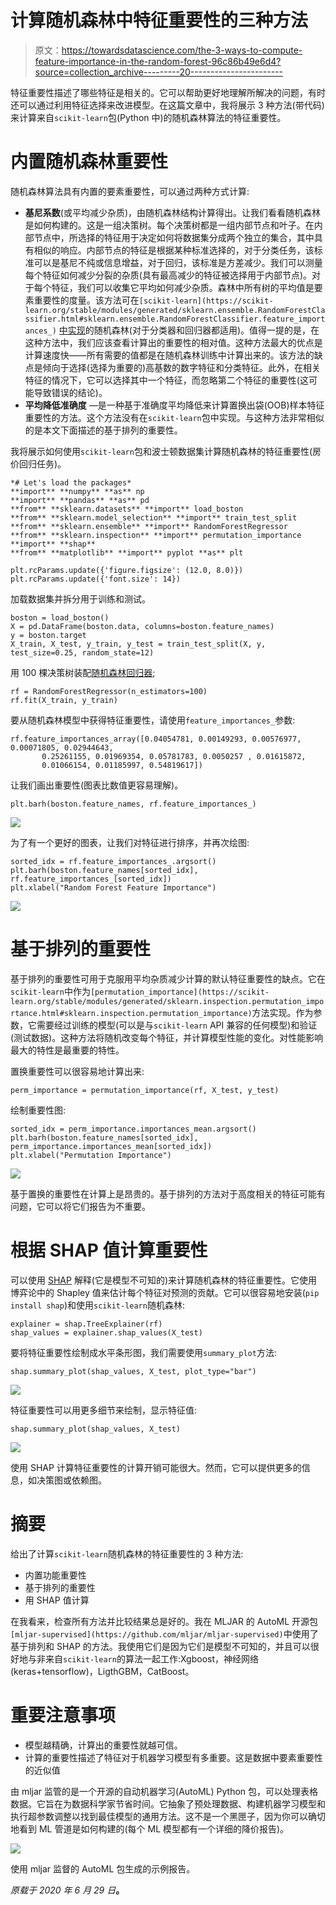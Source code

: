 # 计算随机森林中特征重要性的三种方法

> 原文：<https://towardsdatascience.com/the-3-ways-to-compute-feature-importance-in-the-random-forest-96c86b49e6d4?source=collection_archive---------20----------------------->

特征重要性描述了哪些特征是相关的。它可以帮助更好地理解所解决的问题，有时还可以通过利用特征选择来改进模型。在这篇文章中，我将展示 3 种方法(带代码)来计算来自`scikit-learn`包(Python 中)的随机森林算法的特征重要性。

# 内置随机森林重要性

随机森林算法具有内置的要素重要性，可以通过两种方式计算:

*   **基尼系数**(或平均减少杂质)，由随机森林结构计算得出。让我们看看随机森林是如何构建的。这是一组决策树。每个决策树都是一组内部节点和叶子。在内部节点中，所选择的特征用于决定如何将数据集分成两个独立的集合，其中具有相似的响应。内部节点的特征是根据某种标准选择的，对于分类任务，该标准可以是基尼不纯或信息增益，对于回归，该标准是方差减少。我们可以测量每个特征如何减少分裂的杂质(具有最高减少的特征被选择用于内部节点)。对于每个特征，我们可以收集它平均如何减少杂质。森林中所有树的平均值是要素重要性的度量。该方法可在`[scikit-learn](https://scikit-learn.org/stable/modules/generated/sklearn.ensemble.RandomForestClassifier.html#sklearn.ensemble.RandomForestClassifier.feature_importances_)` [中实现](https://scikit-learn.org/stable/modules/generated/sklearn.ensemble.RandomForestClassifier.html#sklearn.ensemble.RandomForestClassifier.feature_importances_)的随机森林(对于分类器和回归器都适用)。值得一提的是，在这种方法中，我们应该查看计算出的重要性的相对值。这种方法最大的优点是计算速度快——所有需要的值都是在随机森林训练中计算出来的。该方法的缺点是倾向于选择(选择为重要的)高基数的数字特征和分类特征。此外，在相关特征的情况下，它可以选择其中一个特征，而忽略第二个特征的重要性(这可能导致错误的结论)。
*   **平均降低准确度** —是一种基于准确度平均降低来计算置换出袋(OOB)样本特征重要性的方法。这个方法没有在`scikit-learn`包中实现。与这种方法非常相似的是本文下面描述的基于排列的重要性。

我将展示如何使用`scikit-learn`包和波士顿数据集计算随机森林的特征重要性(房价回归任务)。

```
*# Let's load the packages*
**import** **numpy** **as** np
**import** **pandas** **as** pd
**from** **sklearn.datasets** **import** load_boston
**from** **sklearn.model_selection** **import** train_test_split
**from** **sklearn.ensemble** **import** RandomForestRegressor
**from** **sklearn.inspection** **import** permutation_importance
**import** **shap**
**from** **matplotlib** **import** pyplot **as** plt

plt.rcParams.update({'figure.figsize': (12.0, 8.0)})
plt.rcParams.update({'font.size': 14})
```

加载数据集并拆分用于训练和测试。

```
boston = load_boston()
X = pd.DataFrame(boston.data, columns=boston.feature_names)
y = boston.target
X_train, X_test, y_train, y_test = train_test_split(X, y, test_size=0.25, random_state=12)
```

用 100 棵决策树装配[随机森林回归器](https://scikit-learn.org/stable/modules/generated/sklearn.ensemble.RandomForestRegressor.html#sklearn.ensemble.RandomForestRegressor);

```
rf = RandomForestRegressor(n_estimators=100)
rf.fit(X_train, y_train)
```

要从随机森林模型中获得特征重要性，请使用`feature_importances_`参数:

```
rf.feature_importances_array([0.04054781, 0.00149293, 0.00576977, 0.00071805, 0.02944643,
       0.25261155, 0.01969354, 0.05781783, 0.0050257 , 0.01615872,
       0.01066154, 0.01185997, 0.54819617])
```

让我们画出重要性(图表比数值更容易理解)。

```
plt.barh(boston.feature_names, rf.feature_importances_)
```

![](img/bcaecc931be634625eda8783ce13299c.png)

为了有一个更好的图表，让我们对特征进行排序，并再次绘图:

```
sorted_idx = rf.feature_importances_.argsort()
plt.barh(boston.feature_names[sorted_idx], rf.feature_importances_[sorted_idx])
plt.xlabel("Random Forest Feature Importance")
```

![](img/edd1f46993b9ce358c8ee829a3987a5a.png)

# 基于排列的重要性

基于排列的重要性可用于克服用平均杂质减少计算的默认特征重要性的缺点。它在`scikit-learn`中作为`[permutation_importance](https://scikit-learn.org/stable/modules/generated/sklearn.inspection.permutation_importance.html#sklearn.inspection.permutation_importance)`方法实现。作为参数，它需要经过训练的模型(可以是与`scikit-learn` API 兼容的任何模型)和验证(测试数据)。这种方法将随机改变每个特征，并计算模型性能的变化。对性能影响最大的特性是最重要的特性。

置换重要性可以很容易地计算出来:

```
perm_importance = permutation_importance(rf, X_test, y_test)
```

绘制重要性图:

```
sorted_idx = perm_importance.importances_mean.argsort()
plt.barh(boston.feature_names[sorted_idx], perm_importance.importances_mean[sorted_idx])
plt.xlabel("Permutation Importance")
```

![](img/edb2afa44ca7fcdbf25419e9b1a670ce.png)

基于置换的重要性在计算上是昂贵的。基于排列的方法对于高度相关的特征可能有问题，它可以将它们报告为不重要。

# 根据 SHAP 值计算重要性

可以使用 [SHAP](https://github.com/slundberg/shap) 解释(它是模型不可知的)来计算随机森林的特征重要性。它使用博弈论中的 Shapley 值来估计每个特征对预测的贡献。它可以很容易地安装(`pip install shap`)和使用`scikit-learn`随机森林:

```
explainer = shap.TreeExplainer(rf)
shap_values = explainer.shap_values(X_test)
```

要将特征重要性绘制成水平条形图，我们需要使用`summary_plot`方法:

```
shap.summary_plot(shap_values, X_test, plot_type="bar")
```

![](img/6d0ef15db08572fe0bf819538419e6e0.png)

特征重要性可以用更多细节来绘制，显示特征值:

```
shap.summary_plot(shap_values, X_test)
```

![](img/4afa743a11b8d86d5a1dae1a6aa7c9fb.png)

使用 SHAP 计算特征重要性的计算开销可能很大。然而，它可以提供更多的信息，如决策图或依赖图。

# 摘要

给出了计算`scikit-learn`随机森林的特征重要性的 3 种方法:

*   内置功能重要性
*   基于排列的重要性
*   用 SHAP 值计算

在我看来，检查所有方法并比较结果总是好的。我在 MLJAR 的 AutoML 开源包`[mljar-supervised](https://github.com/mljar/mljar-supervised)`中使用了基于排列和 SHAP 的方法。我使用它们是因为它们是模型不可知的，并且可以很好地与非来自`scikit-learn`的算法一起工作:Xgboost，神经网络(keras+tensorflow)，LigthGBM，CatBoost。

# 重要注意事项

*   模型越精确，计算出的重要性就越可信。
*   计算的重要性描述了特征对于机器学习模型有多重要。这是数据中要素重要性的近似值

由 mljar 监管的是一个开源的自动机器学习(AutoML) Python 包，可以处理表格数据。它旨在为数据科学家节省时间。它抽象了预处理数据、构建机器学习模型和执行超参数调整以找到最佳模型的通用方法。这不是一个黑匣子，因为你可以确切地看到 ML 管道是如何构建的(每个 ML 模型都有一个详细的降价报告)。

![](img/330bdbab62d431e84a80f8e945a1f401.png)

使用 mljar 监督的 AutoML 包生成的示例报告。

*原载于 2020 年 6 月 29 日*[](https://mljar.com/blog/feature-importance-in-random-forest/)**。**